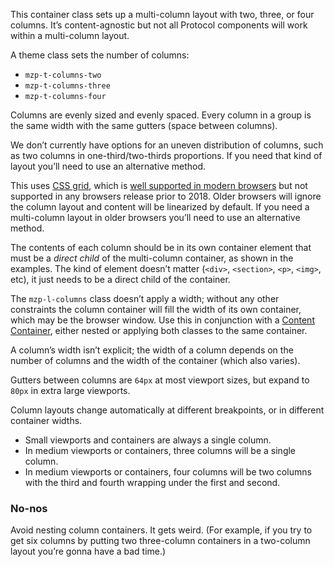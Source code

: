 This container class sets up a multi-column layout with two, three, or four
columns. It’s content-agnostic but not all Protocol components will work
within a multi-column layout.

A theme class sets the number of columns:
- `mzp-t-columns-two`
- `mzp-t-columns-three`
- `mzp-t-columns-four`

Columns are evenly sized and evenly spaced. Every column in a group is the same
width with the same gutters (space between columns).

We don’t currently have options for an uneven distribution of columns, such as
two columns in one-third/two-thirds proportions. If you need that kind of layout
you’ll need to use an alternative method.

This uses [CSS grid](https://developer.mozilla.org/docs/Web/CSS/CSS_Grid_Layout),
which is [well supported in modern browsers](https://caniuse.com/css-grid) but
not supported in any browsers release prior to 2018. Older browsers will ignore
the column layout and content will be linearized by default. If you need a
multi-column layout in older browsers you’ll need to use an alternative method.

The contents of each column should be in its own container element that must be
a _direct child_ of the multi-column container, as shown in the examples. The
kind of element doesn’t matter (`<div>`, `<section>`, `<p>`, `<img>`, etc), it
just needs to be a direct child of the container.

The `mzp-l-columns` class doesn’t apply a width; without any other constraints
the column container will fill the width of its own container, which may be the
browser window. Use this in conjunction with a [Content Container](content-container),
either nested or applying both classes to the same container.

A column’s width isn’t explicit; the width of a column depends on the number of
columns and the width of the container (which also varies).

Gutters between columns are `64px` at most viewport sizes, but expand to `80px`
in extra large viewports.

Column layouts change automatically at different breakpoints, or in different
container widths.
- Small viewports and containers are always a single column.
- In medium viewports or containers, three columns will be a single column.
- In medium viewports or containers, four columns will be two columns with the
  third and fourth wrapping under the first and second.

### No-nos

Avoid nesting column containers. It gets weird. (For example, if you try to get
six columns by putting two three-column containers in a two-column layout you’re
gonna have a bad time.)
